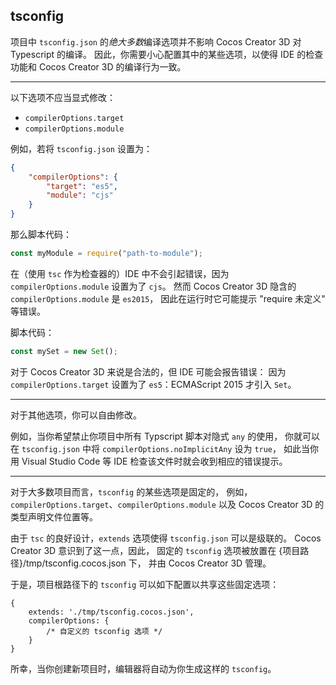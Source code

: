 
## tsconfig

项目中 `tsconfig.json` 的*绝大多数*编译选项并不影响 Cocos Creator 3D 对 Typescript 的编译。
因此，你需要小心配置其中的某些选项，以使得 IDE 的检查功能和 Cocos Creator 3D 的编译行为一致。

----

以下选项不应当显式修改：

- `compilerOptions.target`
- `compilerOptions.module`

例如，若将 `tsconfig.json` 设置为：
```json
{
    "compilerOptions": {
        "target": "es5",
        "module": "cjs"
    }
}
```
那么脚本代码：

```ts
const myModule = require("path-to-module");
```
在（使用 `tsc` 作为检查器的）IDE 中不会引起错误，因为`compilerOptions.module` 设置为了 `cjs`。
然而 Cocos Creator 3D 隐含的 `compilerOptions.module` 是 `es2015`，
因此在运行时它可能提示 "require 未定义" 等错误。

脚本代码：

```ts
const mySet = new Set();
```
对于 Cocos Creator 3D 来说是合法的，但 IDE 可能会报告错误：
因为`compilerOptions.target` 设置为了 `es5`：ECMAScript 2015 才引入 `Set`。

----

对于其他选项，你可以自由修改。

例如，当你希望禁止你项目中所有 Typscript 脚本对隐式 `any` 的使用，
你就可以在 `tsconfig.json` 中将 `compilerOptions.noImplicitAny` 设为 `true`，
如此当你用 Visual Studio Code 等 IDE 检查该文件时就会收到相应的错误提示。

----

对于大多数项目而言，`tsconfig` 的某些选项是固定的，
例如，`compilerOptions.target`、`compilerOptions.module` 以及 Cocos Creator 3D 的类型声明文件位置等。

由于 `tsc` 的良好设计，`extends` 选项使得 `tsconfig.json` 可以是级联的。
Cocos Creator 3D 意识到了这一点，因此，
固定的 `tsconfig` 选项被放置在 {项目路径}/tmp/tsconfig.cocos.json 下，
并由 Cocos Creator 3D 管理。

于是，项目根路径下的 `tsconfig` 可以如下配置以共享这些固定选项：
```
{
    extends: './tmp/tsconfig.cocos.json',
    compilerOptions: {
        /* 自定义的 tsconfig 选项 */
    }
}
```

所幸，当你创建新项目时，编辑器将自动为你生成这样的 `tsconfig`。
